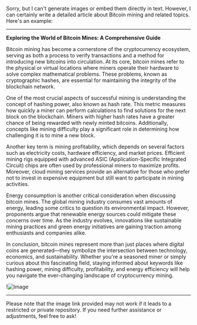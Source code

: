 Sorry, but I can't generate images or embed them directly in text. However, I can certainly write a detailed article about Bitcoin mining and related topics. Here's an example:

---

**Exploring the World of Bitcoin Mines: A Comprehensive Guide**

Bitcoin mining has become a cornerstone of the cryptocurrency ecosystem, serving as both a process to verify transactions and a method for introducing new bitcoins into circulation. At its core, bitcoin mines refer to the physical or virtual locations where miners operate their hardware to solve complex mathematical problems. These problems, known as cryptographic hashes, are essential for maintaining the integrity of the blockchain network.

One of the most crucial aspects of successful mining is understanding the concept of hashing power, also known as hash rate. This metric measures how quickly a miner can perform calculations to find solutions for the next block on the blockchain. Miners with higher hash rates have a greater chance of being rewarded with newly minted bitcoins. Additionally, concepts like mining difficulty play a significant role in determining how challenging it is to mine a new block.

Another key term is mining profitability, which depends on several factors such as electricity costs, hardware efficiency, and market prices. Efficient mining rigs equipped with advanced ASIC (Application-Specific Integrated Circuit) chips are often used by professional miners to maximize profits. Moreover, cloud mining services provide an alternative for those who prefer not to invest in expensive equipment but still want to participate in mining activities.

Energy consumption is another critical consideration when discussing bitcoin mines. The global mining industry consumes vast amounts of energy, leading some critics to question its environmental impact. However, proponents argue that renewable energy sources could mitigate these concerns over time. As the industry evolves, innovations like sustainable mining practices and green energy initiatives are gaining traction among enthusiasts and companies alike.

In conclusion, bitcoin mines represent more than just places where digital coins are generated—they symbolize the intersection between technology, economics, and sustainability. Whether you're a seasoned miner or simply curious about this fascinating field, staying informed about keywords like hashing power, mining difficulty, profitability, and energy efficiency will help you navigate the ever-changing landscape of cryptocurrency mining.

!![Image](https://github.com/user-attachments/assets/b6e7b7a2-655e-4d44-8baa-20c566a3cb65)

--- 

Please note that the image link provided may not work if it leads to a restricted or private repository. If you need further assistance or adjustments, feel free to ask!